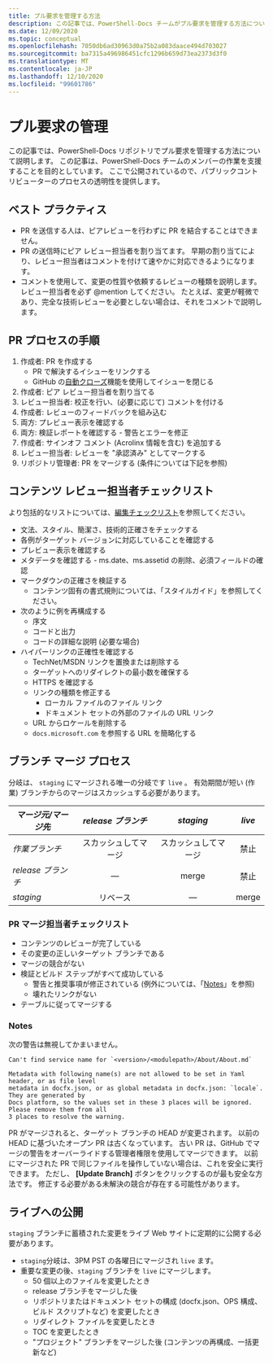 ```yaml
---
title: プル要求を管理する方法
description: この記事では、PowerShell-Docs チームがプル要求を管理する方法について説明します。
ms.date: 12/09/2020
ms.topic: conceptual
ms.openlocfilehash: 7050db6ad30963d0a75b2a083daace494d703027
ms.sourcegitcommit: ba7315a496986451cfc1296b659d73ea2373d3f0
ms.translationtype: MT
ms.contentlocale: ja-JP
ms.lasthandoff: 12/10/2020
ms.locfileid: "99601786"
---
```

# <a name="managing-pull-requests"></a>プル要求の管理

この記事では、PowerShell-Docs リポジトリでプル要求を管理する方法について説明します。 この記事は、PowerShell-Docs チームのメンバーの作業を支援することを目的としています。 ここで公開されているので、パブリックコントリビューターのプロセスの透明性を提供します。

## <a name="best-practices"></a>ベスト プラクティス

- PR を送信する人は、ピアレビューを行わずに PR を結合することはできません。
- PR の送信時にピア レビュー担当者を割り当てます。 早期の割り当てにより、レビュー担当者はコメントを付けて速やかに対応できるようになります。
- コメントを使用して、変更の性質や依頼するレビューの種類を説明します。 レビュー担当者を必ず @mention してください。 たとえば、変更が軽微であり、完全な技術レビューを必要としない場合は、それをコメントで説明します。

## <a name="pr-process-steps"></a>PR プロセスの手順

1. 作成者: PR を作成する
   - PR で解決するイシューをリンクする
   - GitHub の[自動クローズ](https://help.github.com/en/articles/closing-issues-using-keywords)機能を使用してイシューを閉じる
1. 作成者: ピア レビュー担当者を割り当てる
1. レビュー担当者: 校正を行い、(必要に応じて) コメントを付ける
1. 作成者: レビューのフィードバックを組み込む
1. 両方: プレビュー表示を確認する
1. 両方: 検証レポートを確認する - 警告とエラーを修正
1. 作成者: サインオフ コメント (Acrolinx 情報を含む) を追加する
1. レビュー担当者: レビューを "承認済み" としてマークする
1. リポジトリ管理者: PR をマージする (条件については下記を参照)

## <a name="content-reviewer-checklist"></a>コンテンツ レビュー担当者チェックリスト

より包括的なリストについては、[編集チェックリスト](editorial-checklist.md)を参照してください。

- 文法、スタイル、簡潔さ、技術的正確さをチェックする
- 各例がターゲット バージョンに対応していることを確認する
- プレビュー表示を確認する
- メタデータを確認する - ms.date、ms.assetid の削除、必須フィールドの確認
- マークダウンの正確さを検証する
  - コンテンツ固有の書式規則については、「スタイルガイド」を参照してください。
- 次のように例を再構成する
  - 序文
  - コードと出力
  - コードの詳細な説明 (必要な場合)
- ハイパーリンクの正確性を確認する
  - TechNet/MSDN リンクを置換または削除する
  - ターゲットへのリダイレクトの最小数を確保する
  - HTTPS を確認する
  - リンクの種類を修正する
    - ローカル ファイルのファイル リンク
    - ドキュメント セットの外部のファイルの URL リンク
  - URL からロケールを削除する
  - `docs.microsoft.com` を参照する URL を簡略化する

## <a name="branch-merge-process"></a>ブランチ マージ プロセス

分岐は、 `staging` にマージされる唯一の分岐です `live` 。 有効期間が短い (作業) ブランチからのマージはスカッシュする必要があります。

| *マージ元/マージ先*  | *release ブランチ* | *staging*        | *live*      |
| ---------------- |:----------------:|:----------------:|:-----------:|
| *作業ブランチ* | スカッシュしてマージ | スカッシュしてマージ | 禁止 |
| *release ブランチ* | &mdash;          | merge            | 禁止 |
| *staging*        | リベース           | &mdash;          | merge       |

### <a name="pr-merger-checklist"></a>PR マージ担当者チェックリスト

- コンテンツのレビューが完了している
- その変更の正しいターゲット ブランチである
- マージの競合がない
- 検証とビルド ステップがすべて成功している
  - 警告と推奨事項が修正されている (例外については、「[Notes](#notes)」を参照)
  - 壊れたリンクがない
- テーブルに従ってマージする

### <a name="notes"></a>Notes

次の警告は無視してかまいません。

```
Can't find service name for `<version>/<modulepath>/About/About.md`
```

```
Metadata with following name(s) are not allowed to be set in Yaml header, or as file level
metadata in docfx.json, or as global metadata in docfx.json: `locale`. They are generated by
Docs platform, so the values set in these 3 places will be ignored. Please remove them from all
3 places to resolve the warning.
```

PR がマージされると、ターゲット ブランチの HEAD が変更されます。 以前の HEAD に基づいたオープン PR は古くなっています。 古い PR は、GitHub でマージの警告をオーバーライドする管理者権限を使用してマージできます。 以前にマージされた PR で同じファイルを操作していない場合は、これを安全に実行できます。 ただし、 **[Update Branch]** ボタンをクリックするのが最も安全な方法です。 修正する必要がある未解決の競合が存在する可能性があります。

## <a name="publishing-to-live"></a>ライブへの公開

`staging` ブランチに蓄積された変更をライブ Web サイトに定期的に公開する必要があります。

- `staging`分岐は、3PM PST の各曜日にマージされ `live` ます。
- 重要な変更の後、`staging` ブランチを `live` にマージします。
  - 50 個以上のファイルを変更したとき
  - release ブランチをマージした後
  - リポジトリまたはドキュメント セットの構成 (docfx.json、OPS 構成、ビルド スクリプトなど) を変更したとき
  - リダイレクト ファイルを変更したとき
  - TOC を変更したとき
  - "プロジェクト" ブランチをマージした後 (コンテンツの再構成、一括更新など)
